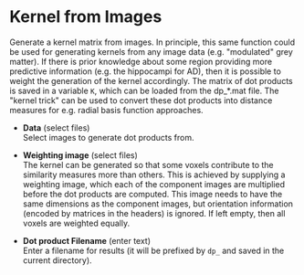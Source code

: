 # Kernel from Images  
Generate a kernel matrix from images. In principle, this same function could be used for generating kernels from any image data (e.g. "modulated" grey matter). If there is prior knowledge about some region providing more predictive information (e.g. the hippocampi for AD), then it is possible to weight the generation of the kernel accordingly. The matrix of dot products is saved in a variable ``K``, which can be loaded from the dp_*.mat file. The "kernel trick" can be used to convert these dot products into distance measures for e.g. radial basis function approaches.   

* **Data** (select files)  
Select images to generate dot products from.   

* **Weighting image** (select files)  
The kernel can be generated so that some voxels contribute to the similarity measures more than others.  This is achieved by supplying a weighting image, which each of the component images are multiplied before the dot products are computed. This image needs to have the same dimensions as the component images, but orientation information (encoded by matrices in the headers) is ignored. If left empty, then all voxels are weighted equally.   

* **Dot product Filename** (enter text)  
Enter a filename for results (it will be prefixed by ``dp_`` and saved in the current directory).   

